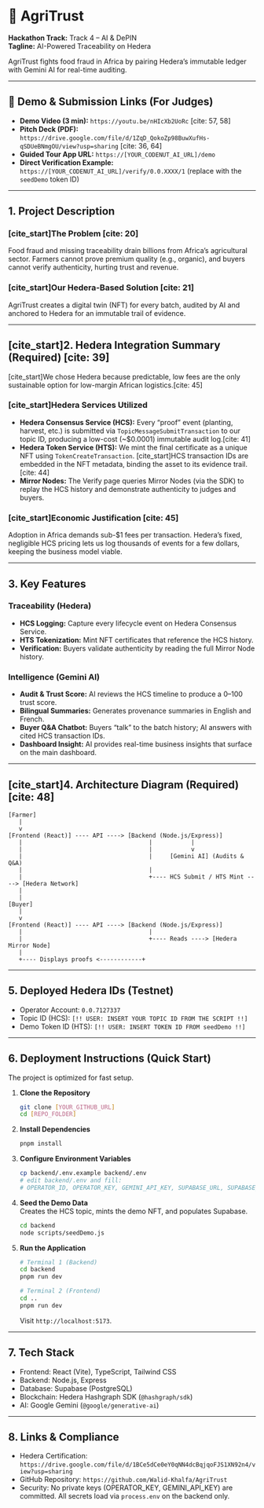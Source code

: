 # 🌾 AgriTrust
**Hackathon Track:** Track 4 – AI & DePIN  
**Tagline:** AI-Powered Traceability on Hedera

AgriTrust fights food fraud in Africa by pairing Hedera’s immutable ledger with Gemini AI for real-time auditing.

---

## 🚀 Demo & Submission Links (For Judges)

* **Demo Video (3 min):** `https://youtu.be/nHIcXb2UoRc` [cite: 57, 58]
* **Pitch Deck (PDF):** `https://drive.google.com/file/d/1ZqD_QokoZp98BuwXufHs-qSDUeBNmgOU/view?usp=sharing` [cite: 36, 64]
* **Guided Tour App URL:** `https://[YOUR_CODENUT_AI_URL]/demo`
* **Direct Verification Example:** `https://[YOUR_CODENUT_AI_URL]/verify/0.0.XXXX/1` (replace with the `seedDemo` token ID)

---

## 1. Project Description

### [cite_start]The Problem [cite: 20]
Food fraud and missing traceability drain billions from Africa’s agricultural sector. Farmers cannot prove premium quality (e.g., organic), and buyers cannot verify authenticity, hurting trust and revenue.

### [cite_start]Our Hedera-Based Solution [cite: 21]
AgriTrust creates a digital twin (NFT) for every batch, audited by AI and anchored to Hedera for an immutable trail of evidence.

---

## [cite_start]2. Hedera Integration Summary (Required) [cite: 39]

[cite_start]We chose Hedera because predictable, low fees are the only sustainable option for low-margin African logistics.[cite: 45]

### [cite_start]Hedera Services Utilized

* **Hedera Consensus Service (HCS):** Every “proof” event (planting, harvest, etc.) is submitted via `TopicMessageSubmitTransaction` to our topic ID, producing a low-cost (~$0.0001) immutable audit log.[cite: 41]
* **Hedera Token Service (HTS):** We mint the final certificate as a unique NFT using `TokenCreateTransaction`. [cite_start]HCS transaction IDs are embedded in the NFT metadata, binding the asset to its evidence trail.[cite: 44]
* **Mirror Nodes:** The Verify page queries Mirror Nodes (via the SDK) to replay the HCS history and demonstrate authenticity to judges and buyers.

### [cite_start]Economic Justification [cite: 45]
Adoption in Africa demands sub-$1 fees per transaction. Hedera’s fixed, negligible HCS pricing lets us log thousands of events for a few dollars, keeping the business model viable.

---

## 3. Key Features

### Traceability (Hedera)
* **HCS Logging:** Capture every lifecycle event on Hedera Consensus Service.
* **HTS Tokenization:** Mint NFT certificates that reference the HCS history.
* **Verification:** Buyers validate authenticity by reading the full Mirror Node history.

### Intelligence (Gemini AI)
* **Audit & Trust Score:** AI reviews the HCS timeline to produce a 0–100 trust score.
* **Bilingual Summaries:** Generates provenance summaries in English and French.
* **Buyer Q&A Chatbot:** Buyers “talk” to the batch history; AI answers with cited HCS transaction IDs.
* **Dashboard Insight:** AI provides real-time business insights that surface on the main dashboard.

---

## [cite_start]4. Architecture Diagram (Required) [cite: 48]

```ascii
[Farmer]
   |
   v
[Frontend (React)] ---- API ----> [Backend (Node.js/Express)]
   |                                    |           |
   |                                    |           v
   |                                    |     [Gemini AI] (Audits & Q&A)
   |                                    |
   |                                    +---- HCS Submit / HTS Mint ----> [Hedera Network]
   |
   |
[Buyer]
   |
   v
[Frontend (React)] ---- API ----> [Backend (Node.js/Express)]
   |                                    |
   |                                    +---- Reads ----> [Hedera Mirror Node]
   |
   +---- Displays proofs <------------+
```

---

## 5. Deployed Hedera IDs (Testnet)
* Operator Account: `0.0.7127337`
* Topic ID (HCS): `[!! USER: INSERT YOUR TOPIC ID FROM THE SCRIPT !!]`
* Demo Token ID (HTS): `[!! USER: INSERT TOKEN ID FROM seedDemo !!]`

---

## 6. Deployment Instructions (Quick Start)

The project is optimized for fast setup.

1. **Clone the Repository**

   ```bash
   git clone [YOUR_GITHUB_URL]
   cd [REPO_FOLDER]
   ```

2. **Install Dependencies**

   ```bash
   pnpm install
   ```

3. **Configure Environment Variables**

   ```bash
   cp backend/.env.example backend/.env
   # edit backend/.env and fill:
   # OPERATOR_ID, OPERATOR_KEY, GEMINI_API_KEY, SUPABASE_URL, SUPABASE_SERVICE_KEY
   ```

4. **Seed the Demo Data**  
   Creates the HCS topic, mints the demo NFT, and populates Supabase.

   ```bash
   cd backend
   node scripts/seedDemo.js
   ```

5. **Run the Application**

   ```bash
   # Terminal 1 (Backend)
   cd backend
   pnpm run dev

   # Terminal 2 (Frontend)
   cd ..
   pnpm run dev
   ```

   Visit `http://localhost:5173`.

---

## 7. Tech Stack
* Frontend: React (Vite), TypeScript, Tailwind CSS  
* Backend: Node.js, Express  
* Database: Supabase (PostgreSQL)  
* Blockchain: Hedera Hashgraph SDK (`@hashgraph/sdk`)  
* AI: Google Gemini (`@google/generative-ai`)

---

## 8. Links & Compliance
* Hedera Certification: `https://drive.google.com/file/d/1BCe5dCe0eY0qNN4dcBqjqoFJS1XN92n4/view?usp=sharing`
* GitHub Repository: `https://github.com/Walid-Khalfa/AgriTrust`
* Security: No private keys (OPERATOR_KEY, GEMINI_API_KEY) are committed. All secrets load via `process.env` on the backend only.
